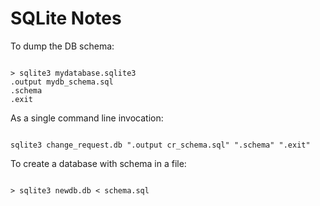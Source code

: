 # SQLite Notes

To dump the DB schema:

~~~~~

> sqlite3 mydatabase.sqlite3
.output mydb_schema.sql
.schema
.exit

~~~~~

As a single command line invocation: 

~~~~~

sqlite3 change_request.db ".output cr_schema.sql" ".schema" ".exit"

~~~~~


To create a database with schema in a file:

~~~~~

> sqlite3 newdb.db < schema.sql

